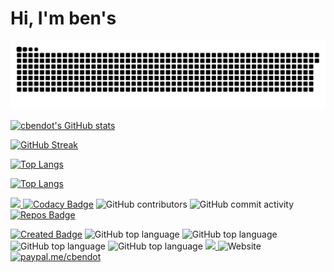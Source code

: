 <h1>Hi, I'm ben's</h1>

![snake gif](https://github.com/iamLiquidX/iamLiquidX/raw/output/github-contribution-grid-snake.svg)

[![cbendot's GitHub stats](https://github-readme-stats.vercel.app/api?username=cbendot&show_icons=true&theme=default)](https://github.com/cbendot)

[![GitHub Streak](https://github-readme-streak-stats.herokuapp.com?user=cbendot)](https://github.com/cbendot)

[![Top Langs](https://github-readme-stats.vercel.app/api/top-langs/?username=cbendot&layout=compact&theme=default)](https://github.com/cbendot)

[![Top Langs](https://github-readme-stats.vercel.app/api/top-langs/?username=cbendot)](https://github.com/cbendot)

<a href="https://github.com/cbendot"> <img src="https://komarev.com/ghpvc/?username=cbendot&style=flat"> </a> [![Codacy Badge](https://app.codacy.com/project/badge/Grade/aa2616fbfea54ac4a8cf5fdc8978b0eb)](https://www.codacy.com/gh/cbendot/cbendot/dashboard?utm_source=github.com&amp;utm_medium=referral&amp;utm_content=cbendot/cbendot&amp;utm_campaign=Badge_Grade) ![GitHub contributors](https://img.shields.io/github/contributors-anon/cbendot/kernel_asus_sdm660?color=pink) ![GitHub commit activity](https://img.shields.io/github/commit-activity/m/cbendot/cbendot) [![Repos Badge](https://badges.pufler.dev/repos/cbendot?color=D4D925)](https://github.com/cbendot) 

[![Created Badge](https://badges.pufler.dev/created/cbendot/cbendot?color=00A8CC)](https://cbendot.github.io) ![GitHub top language](https://img.shields.io/github/languages/top/cbendot/kernel_asus_sdm660?color=orange) ![GitHub top language](https://img.shields.io/github/languages/top/cbendot/device_asus_sdm660-common?color=red) ![GitHub top language](https://img.shields.io/github/languages/top/cbendot/cbendot.github.io?color=yellow) ![GitHub top language](https://img.shields.io/github/languages/top/cbendot/ci-script?color=green) 
<a href="https://github.com/cbendot/cbendot/blob/main/LICENSE">
        <img src="https://img.shields.io/github/license/cbendot/cbendot?color=red" /> 
</a> ![Website](https://img.shields.io/website?url=https%3A%2F%2Fcbendot.github.io) [![paypal.me/cbendot](https://ionicabizau.github.io/badges/paypal.svg)](https://www.paypal.me/cbendot)
